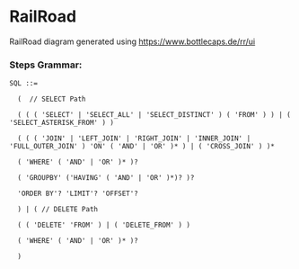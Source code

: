 # RailRoad
RailRoad diagram generated using https://www.bottlecaps.de/rr/ui

### Steps Grammar: 
```
SQL ::=  

  (  // SELECT Path

  ( ( ( 'SELECT' | 'SELECT_ALL' | 'SELECT_DISTINCT' ) ( 'FROM' ) ) | ( 'SELECT_ASTERISK_FROM' ) )

  ( ( ( 'JOIN' | 'LEFT_JOIN' | 'RIGHT_JOIN' | 'INNER_JOIN' | 'FULL_OUTER_JOIN' ) 'ON' ( 'AND' | 'OR' )* ) | ( 'CROSS_JOIN' ) )*

  ( 'WHERE' ( 'AND' | 'OR' )* )? 

  ( 'GROUPBY' ('HAVING' ( 'AND' | 'OR' )*)? )? 

  'ORDER BY'? 'LIMIT'? 'OFFSET'?

  ) | ( // DELETE Path

  ( ( 'DELETE' 'FROM' ) | ( 'DELETE_FROM' ) )

  ( 'WHERE' ( 'AND' | 'OR' )* )? 

  )
```
